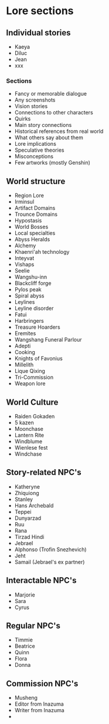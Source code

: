 # Lore sections

## Individual stories
* Kaeya
* Diluc
* Jean
* xxx

### Sections

* Fancy or memorable dialogue
* Any screenshots
* Vision stories
* Connections to other characters
* Quirks
* Main story connections
* Historical references from real world
* What others say about them
* Lore implications
* Speculative theories
* Misconceptions
* Few artworks (mostly Genshin)

## World structure

* Region Lore
* Irminsul
* Artifact Domains
* Trounce Domains
* Hypostasis
* World Bosses
* Local specialties
* Abyss Heralds
* Alchemy
* Khaenri'ah technology
* Inteyvat
* Vishaps
* Seelie
* Wangshu-inn
* Blackcliff forge
* Pylos peak
* Spiral abyss
* Leylines
* Leyline disorder
* Fatui
* Harbringers
* Treasure Hoarders
* Eremites
* Wangshang Funeral Parlour
* Adepti
* Cooking
* Knights of Favonius
* Millelith
* Lique Qixing
* Tri-Commission
* Weapon lore

## World Culture
* Raiden Gokaden
* 5 kazen
* Moonchase
* Lantern Rite
* Windblume
* Wienlese fest
* Windchase

## Story-related NPC's
* Katheryne
* Zhiquiong
* Stanley
* Hans Archebald
* Teppei
* Dunyarzad
* Ruu
* Rana
* Tirzad Hindi
* Jebrael
* Alphonso (Trofin Snezhevich)
* Jeht
* Samail (Jebrael's ex partner)

## Interactable NPC's
* Marjorie
* Sara
* Cyrus

## Regular NPC's
* Timmie
* Beatrice
* Quinn
* Flora
* Donna

## Commission NPC's
* Musheng
* Editor from Inazuma
* Writer from Inazuma
* 

